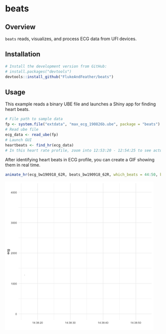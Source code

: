 
<!-- README.md is generated from README.Rmd. Please edit that file -->
beats
=====

Overview
--------

`beats` reads, visualizes, and process ECG data from UFI devices.

Installation
------------

``` r
# Install the development version from GitHub:
# install.packages("devtools")
devtools::install_github("FlukeAndFeather/beats")
```

Usage
-----

This example reads a binary UBE file and launches a Shiny app for finding heart beats.

``` r
# File path to sample data
fp <- system.file("extdata", "max_ecg_190826b.ube", package = "beats")
# Read ube file
ecg_data <- read_ube(fp)
# Launch GUI
heartbeats <- find_hr(ecg_data)
# In this heart rate profile, zoom into 12:53:20 - 12:54:25 to see actual beats
```

After identifying heart beats in ECG profile, you can create a GIF showing them in real time.

``` r
animate_hr(ecg_bw190918_62R, beats_bw190918_62R, which_beats = 44:50, big = TRUE)
```

![Example of heart rate animation](man/figures/heartbeats.gif)
